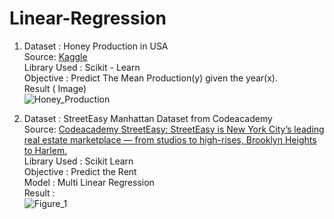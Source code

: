 # Linear-Regression   
1. Dataset : Honey Production in USA   
   Source: [Kaggle]( https://www.kaggle.com/jessicali9530/honey-production )  
   Library Used : Scikit - Learn   
   Objective : Predict The Mean Production(y) given the year(x).  
   Result ( Image)   
   ![Honey_Production](https://user-images.githubusercontent.com/45620309/80824795-c74db700-8bfc-11ea-94bb-efd1ccd2c0b9.png)
   
 2. Dataset : StreetEasy Manhattan Dataset from Codeacademy   
    Source: [Codeacademy StreetEasy: StreetEasy is New York City’s leading real estate marketplace — from studios to high-rises, Brooklyn          Heights to Harlem.](https://github.com/Codecademy/datasets/tree/master/streeteasy)  
    Library Used : Scikit Learn   
    Objective : Predict the Rent  
    Model : Multi Linear Regression  
    Result :    
    ![Figure_1](https://user-images.githubusercontent.com/45620309/80861499-9c12a880-8c8c-11ea-8e73-860fa030af38.png)  
   
